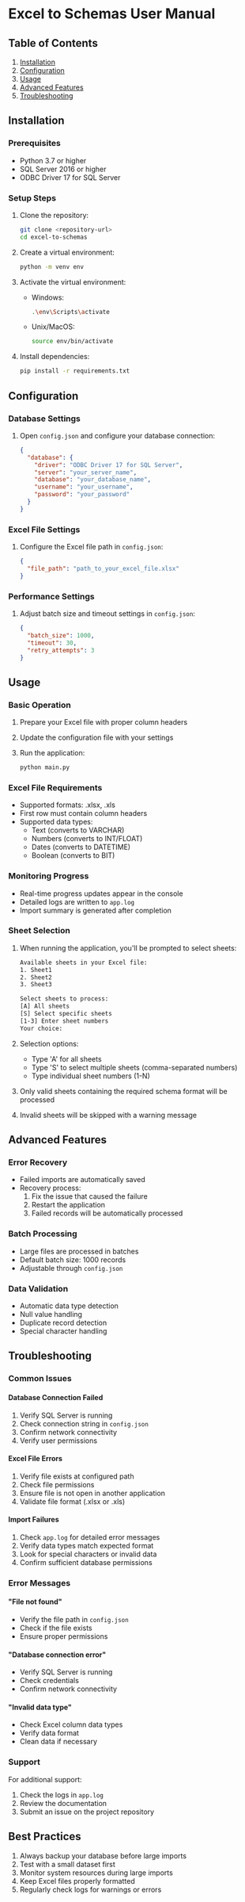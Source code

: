 # Excel to Schemas User Manual

## Table of Contents

1. [Installation](#installation)
2. [Configuration](#configuration)
3. [Usage](#usage)
4. [Advanced Features](#advanced-features)
5. [Troubleshooting](#troubleshooting)

## Installation

### Prerequisites

- Python 3.7 or higher
- SQL Server 2016 or higher
- ODBC Driver 17 for SQL Server

### Setup Steps

1. Clone the repository:

   ```bash
   git clone <repository-url>
   cd excel-to-schemas
   ```

2. Create a virtual environment:

   ```bash
   python -m venv env
   ```

3. Activate the virtual environment:
   - Windows:

     ```bash
     .\env\Scripts\activate
     ```

   - Unix/MacOS:

     ```bash
     source env/bin/activate
     ```

4. Install dependencies:

   ```bash
   pip install -r requirements.txt
   ```

## Configuration

### Database Settings

1. Open `config.json` and configure your database connection:

   ```json
   {
     "database": {
       "driver": "ODBC Driver 17 for SQL Server",
       "server": "your_server_name",
       "database": "your_database_name",
       "username": "your_username",
       "password": "your_password"
     }
   }
   ```

### Excel File Settings

1. Configure the Excel file path in `config.json`:

   ```json
   {
     "file_path": "path_to_your_excel_file.xlsx"
   }
   ```

### Performance Settings

1. Adjust batch size and timeout settings in `config.json`:

   ```json
   {
     "batch_size": 1000,
     "timeout": 30,
     "retry_attempts": 3
   }
   ```

## Usage

### Basic Operation

1. Prepare your Excel file with proper column headers
2. Update the configuration file with your settings
3. Run the application:

   ```bash
   python main.py
   ```

### Excel File Requirements

- Supported formats: .xlsx, .xls
- First row must contain column headers
- Supported data types:
  - Text (converts to VARCHAR)
  - Numbers (converts to INT/FLOAT)
  - Dates (converts to DATETIME)
  - Boolean (converts to BIT)

### Monitoring Progress

- Real-time progress updates appear in the console
- Detailed logs are written to `app.log`
- Import summary is generated after completion

### Sheet Selection

1. When running the application, you'll be prompted to select sheets:

   ```bash
   Available sheets in your Excel file:
   1. Sheet1
   2. Sheet2
   3. Sheet3

   Select sheets to process:
   [A] All sheets
   [S] Select specific sheets
   [1-3] Enter sheet numbers
   Your choice: 
   ```

2. Selection options:
   - Type 'A' for all sheets
   - Type 'S' to select multiple sheets (comma-separated numbers)
   - Type individual sheet numbers (1-N)

3. Only valid sheets containing the required schema format will be processed

4. Invalid sheets will be skipped with a warning message

## Advanced Features

### Error Recovery

- Failed imports are automatically saved
- Recovery process:
  1. Fix the issue that caused the failure
  2. Restart the application
  3. Failed records will be automatically processed

### Batch Processing

- Large files are processed in batches
- Default batch size: 1000 records
- Adjustable through `config.json`

### Data Validation

- Automatic data type detection
- Null value handling
- Duplicate record detection
- Special character handling

## Troubleshooting

### Common Issues

#### Database Connection Failed

1. Verify SQL Server is running
2. Check connection string in `config.json`
3. Confirm network connectivity
4. Verify user permissions

#### Excel File Errors

1. Verify file exists at configured path
2. Check file permissions
3. Ensure file is not open in another application
4. Validate file format (.xlsx or .xls)

#### Import Failures

1. Check `app.log` for detailed error messages
2. Verify data types match expected format
3. Look for special characters or invalid data
4. Confirm sufficient database permissions

### Error Messages

#### "File not found"

- Verify the file path in `config.json`
- Check if the file exists
- Ensure proper permissions

#### "Database connection error"

- Verify SQL Server is running
- Check credentials
- Confirm network connectivity

#### "Invalid data type"

- Check Excel column data types
- Verify data format
- Clean data if necessary

### Support

For additional support:

1. Check the logs in `app.log`
2. Review the documentation
3. Submit an issue on the project repository

## Best Practices

1. Always backup your database before large imports
2. Test with a small dataset first
3. Monitor system resources during large imports
4. Keep Excel files properly formatted
5. Regularly check logs for warnings or errors

